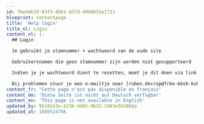 ```yaml
---
id: fbeb0b29-83f3-4bb1-837d-d4b0b31e1713
blueprint: contentpage
title: 'Help login'
title_nl: Login
content_nl: |-
  ## Login

  Je gebruikt je stamnummer + wachtwoord van de oude site

  Gebruikersnamen die geen stamnummer zijn worden niet gesupporteerd

  Indien je je wachtwoord dient te resetten, moet je dit doen via link de oude site: https://www.frbe-kbsb.be/sites/manager/GestionCOMMON/GestionLogin.php

  Bij problemen stuur je een e-mailtje naar [ruben.decrop@frbe-kbsb-ksb.be](mailto://ruben.decrop@frbe-kbsb-ksb.be)
content_fr: "Cette page n'est pas disponible en français"
content_de: 'Diese Seite ist nicht auf Deutsch verfügbar'
content_en: 'This page is not available in English'
updated_by: 95162e3e-623b-4d65-9b52-2463e3620b8a
updated_at: 1689524786
---
```

